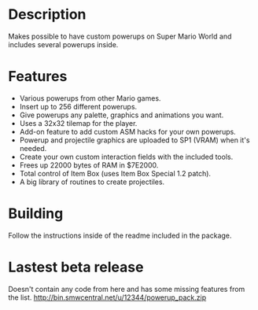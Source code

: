 # Description
Makes possible to have custom powerups on Super Mario World and includes several powerups inside.

# Features
- Various powerups from other Mario games.
- Insert up to 256 different powerups.
- Give powerups any palette, graphics and animations you want.
- Uses a 32x32 tilemap for the player.
- Add-on feature to add custom ASM hacks for your own powerups.
- Powerup and projectile graphics are uploaded to SP1 (VRAM) when it's needed.
- Create your own custom interaction fields with the included tools.
- Frees up 22000 bytes of RAM in $7E2000.
- Total control of Item Box (uses Item Box Special 1.2 patch).
- A big library of routines to create projectiles.

# Building
Follow the instructions inside of the readme included in the package.

# Lastest beta release
Doesn't contain any code from here and has some missing features from the list.
http://bin.smwcentral.net/u/12344/powerup_pack.zip
